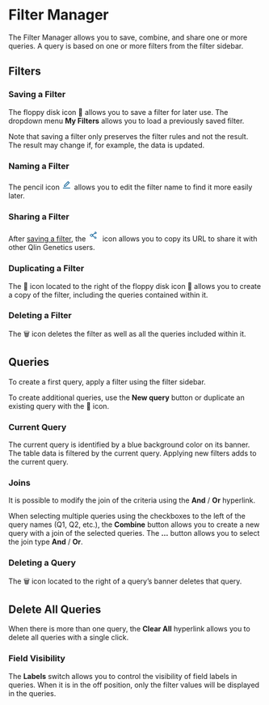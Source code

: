 # Filter Manager

The Filter Manager allows you to save, combine, and share one or more queries. A query is based on one or more filters from the filter sidebar.

## Filters
### Saving a Filter

The floppy disk icon 💾 allows you to save a filter for later use.
The dropdown menu **My Filters** allows you to load a previously saved filter.

Note that saving a filter only preserves the filter rules and not the result. The result may change if, for example, the data is updated.

### Naming a Filter

The pencil icon ![pencil](editicon.png) allows you to edit the filter name to find it more easily later.

### Sharing a Filter

After [saving a filter](#saving-a-filter), the ![share](shareicon.png) icon allows you to copy its URL to share it with other Qlin Genetics users.

### Duplicating a Filter

The 📑 icon located to the right of the floppy disk icon 💾 allows you to create a copy of the filter, including the queries contained within it.

### Deleting a Filter

The 🗑️ icon deletes the filter as well as all the queries included within it.

## Queries

To create a first query, apply a filter using the filter sidebar.

To create additional queries, use the **New query** button or duplicate an existing query with the 📑 icon.

### Current Query

The current query is identified by a blue background color on its banner. The table data is filtered by the current query. Applying new filters adds to the current query.

### Joins

It is possible to modify the join of the criteria using the **And** / **Or** hyperlink.

When selecting multiple queries using the checkboxes to the left of the query names (Q1, Q2, etc.), the **Combine** button allows you to create a new query with a join of the selected queries. The **…** button allows you to select the join type **And** / **Or**.

### Deleting a Query

The 🗑️ icon located to the right of a query’s banner deletes that query.

## Delete All Queries

When there is more than one query, the **Clear All** hyperlink allows you to delete all queries with a single click.

### Field Visibility

The **Labels** switch allows you to control the visibility of field labels in queries. When it is in the off position, only the filter values will be displayed in the queries.
